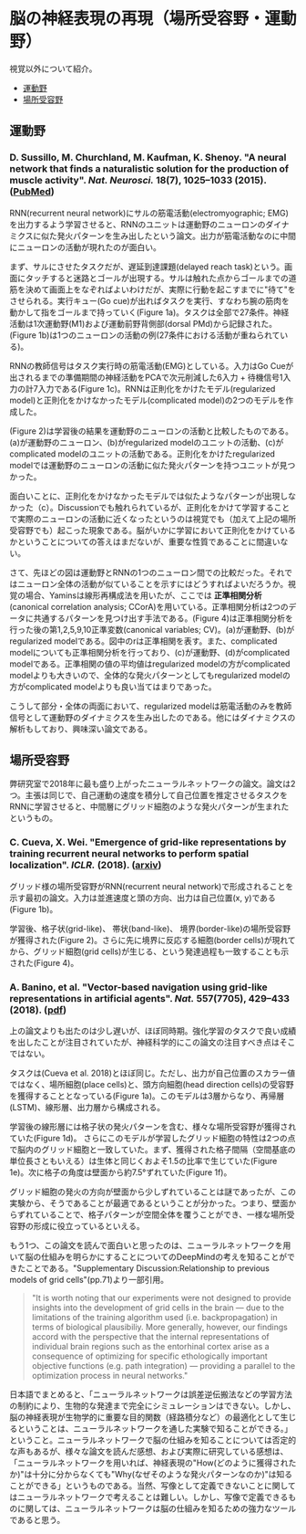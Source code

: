 # 脳の神経表現の再現（場所受容野・運動野）
視覚以外について紹介。

- [運動野](#運動野)
- [場所受容野](#場所受容野)

## 運動野
### D. Sussillo, M. Churchland, M. Kaufman, K. Shenoy. "A neural network that finds a naturalistic solution for the production of muscle activity". *Nat. Neurosci.* **18**(7), 1025–1033 (2015). ([PubMed](https://www.ncbi.nlm.nih.gov/pubmed/26075643))
RNN(recurrent neural network)にサルの筋電活動(electromyographic; EMG)を出力するよう学習させると、RNNのユニットは運動野のニューロンのダイナミクスに似た発火パターンを生み出したという論文。出力が筋電活動なのに中間にニューロンの活動が現れたのが面白い。  

まず、サルにさせたタスクだが、遅延到達課題(delayed reach task)という。画面にタッチすると迷路とゴールが出現する。サルは触れた点からゴールまでの道筋を決めて画面上をなぞればよいわけだが、実際に行動を起こすまでに"待て"をさせられる。実行キュー(Go cue)が出ればタスクを実行、すなわち腕の筋肉を動かして指をゴールまで持っていく(Figure 1a)。タスクは全部で27条件。神経活動は1次運動野(M1)および運動前野背側部(dorsal PMd)から記録された。(Figure 1b)は1つのニューロンの活動の例(27条件における活動が重ねられている)。  

RNNの教師信号はタスク実行時の筋電活動(EMG)としている。入力はGo Cueが出されるまでの準備期間の神経活動をPCAで次元削減した6入力 + 待機信号1入力の計7入力である(Figure 1c)。RNNは正則化をかけたモデル(regularized model)と正則化をかけなかったモデル(complicated model)の2つのモデルを作成した。  

(Figure 2)は学習後の結果を運動野のニューロンの活動と比較したものである。(a)が運動野のニューロン、(b)がregularized modelのユニットの活動、(c)がcomplicated modelのユニットの活動である。正則化をかけたregularized modelでは運動野のニューロンの活動に似た発火パターンを持つユニットが見つかった。  

面白いことに、正則化をかけなかったモデルでは似たようなパターンが出現しなかった（c）。Discussionでも触れられているが、正則化をかけて学習することで実際のニューロンの活動に近くなったというのは視覚でも（加えて上記の場所受容野でも）起こった現象である。脳がいかに学習において正則化をかけているかということについての答えはまだないが、重要な性質であることに間違いない。  

さて、先ほどの図は運動野とRNNの1つのニューロン間での比較だった。それではニューロン全体の活動が似ていることを示すにはどうすればよいだろうか。視覚の場合、Yaminsは線形再構成法を用いたが、ここでは **正準相関分析**(canonical correlation analysis; CCorA)を用いている。正準相関分析は2つのデータに共通するパターンを見つけ出す手法である。(Figure 4)は正準相関分析を行った後の第1,2,5,9,10正準変数(canonical variables; CV)。(a)が運動野、(b)がregularized modelである。図中のrは正準相関を表す。また、complicated modelについても正準相関分析を行っており、(c)が運動野、(d)がcomplicated modelである。正準相関の値の平均値はregularized modelの方がcomplicated modelよりも大きいので、全体的な発火パターンとしてもregularized modelの方がcomplicated modelよりも良い当てはまりであった。  

こうして部分・全体の両面において、regularized modelは筋電活動のみを教師信号として運動野のダイナミクスを生み出したのである。他にはダイナミクスの解析もしており、興味深い論文である。  

## 場所受容野
弊研究室で2018年に最も盛り上がったニューラルネットワークの論文。論文は2つ。主張は同じで、自己運動の速度を積分して自己位置を推定させるタスクをRNNに学習させると、中間層にグリッド細胞のような発火パターンが生まれたというもの。  
### C. Cueva, X. Wei. "Emergence of grid-like representations by training recurrent neural networks to perform spatial localization". *ICLR.* (2018). ([arxiv](https://arxiv.org/abs/1803.07770))
グリッド様の場所受容野がRNN(recurrent neural network)で形成されることを示す最初の論文。入力は並進速度と頭の方向、出力は自己位置(x, y)である(Figure 1b)。  

学習後、格子状(grid-like)、 帯状(band-like)、 境界(border-like)の場所受容野が獲得された(Figure 2)。さらに先に境界に反応する細胞(border cells)が現れてから、グリッド細胞(grid cells)が生じる、という発達過程も一致することも示された(Figure 4)。

### A. Banino, et al. "Vector-based navigation using grid-like representations in artificial agents". *Nat.* **557**(7705), 429–433 (2018). ([pdf](https://deepmind.com/documents/201/Vector-based%20Navigation%20using%20Grid-like%20Representations%20in%20Artificial%20Agents.pdf))
上の論文よりも出たのは少し遅いが、ほぼ同時期。強化学習のタスクで良い成績を出したことが注目されていたが、神経科学的にこの論文の注目すべき点はそこではない。  

タスクは(Cueva et al. 2018)とほぼ同じ。ただし、出力が自己位置のスカラー値ではなく、場所細胞(place cells)と、頭方向細胞(head direction cells)の受容野を獲得することとなっている(Figure 1a)。このモデルは3層からなり、再帰層(LSTM)、線形層、出力層から構成される。  

学習後の線形層には格子状の発火パターンを含む、様々な場所受容野が獲得されていた(Figure 1d)。 さらにこのモデルが学習したグリッド細胞の特性は2つの点で脳内のグリッド細胞と一致していた。まず、獲得された格子間隔（空間基底の単位長さともいえる）は生体と同じくおよそ1.5の比率で生じていた(Figure 1e)。次に格子の角度は壁面から約7.5°ずれていた(Figure 1f)。  

グリッド細胞の発火の方向が壁面から少しずれていることは謎であったが、この実験から、そうであることが最適であるということが分かった。つまり、壁面からずれていることで、格子パターンが空間全体を覆うことができ、一様な場所受容野の形成に役立っているといえる。  

もう1つ、この論文を読んで面白いと思ったのは、ニューラルネットワークを用いて脳の仕組みを明らかにすることについてのDeepMindの考えを知ることができたことである。"Supplementary Discussion:Relationship to previous models of grid cells"(pp.71)より一部引用。

> "It is worth noting that our experiments were not designed to provide insights into the development of grid cells in the brain — due to the limitations of the training algorithm used (i.e. backpropagation) in terms of biological plausibiliy. More generally, however, our findings accord with the perspective that the internal representations of individual brain regions such as the entorhinal cortex arise as a consequence of optimizing for specific ethologically important objective functions (e.g. path integration) — providing a parallel to the optimization process in neural networks."
>

日本語でまとめると、「ニューラルネットワークは誤差逆伝搬法などの学習方法の制約により、生物的な発達まで完全にシミュレーションはできない。しかし、脳の神経表現が生物学的に重要な目的関数（経路積分など）の最適化として生じるということは、ニューラルネットワークを通した実験で知ることができる。」ということ。ニューラルネットワークで脳の仕組みを知ることについては否定的な声もあるが、様々な論文を読んだ感想、および実際に研究している感想は、「ニューラルネットワークを用いれば、神経表現の"How(どのように獲得されたか)"は十分に分からなくても"Why(なぜそのような発火パターンなのか)"は知ることができる」というものである。当然、写像として定義できないことに関してはニューラルネットワークで考えることは難しい。しかし、写像で定義できるものに関しては、ニューラルネットワークは脳の仕組みを知るための強力なツールであると思う。  
